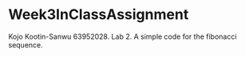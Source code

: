 # Week3InClassAssignment
Kojo Kootin-Sanwu
63952028.
Lab 2.
A simple code for the fibonacci sequence.
